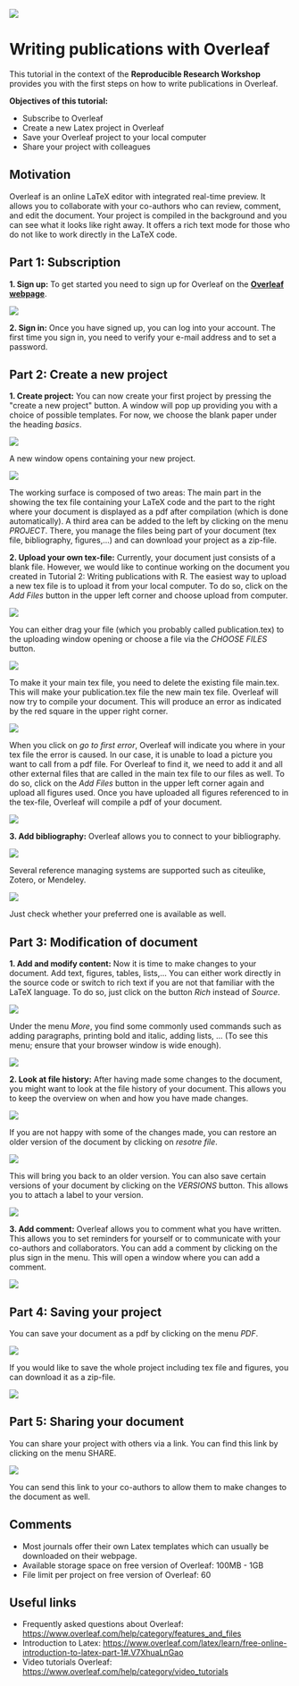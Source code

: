 ![](header.png)
# Writing publications with Overleaf

This tutorial in the context of the **Reproducible Research Workshop** provides you with the first steps on how to write publications in Overleaf.

**Objectives of this tutorial:**

* Subscribe to Overleaf
* Create a new Latex project in Overleaf
* Save your Overleaf project to your local computer
* Share your project with colleagues

## Motivation
Overleaf is an online LaTeX editor with integrated real-time preview. 
It allows you to collaborate with your co-authors who can review, comment, and edit the document.
Your project is compiled in the background and you can see what it looks like right away.
It offers a rich text mode for those who do not like to work directly in the LaTeX code.

## Part 1: Subscription

**1. Sign up:** To get started you need to sign up for Overleaf on the **[Overleaf webpage](https://www.overleaf.com/)**.

![](sign_up.PNG)

**2. Sign in:** Once you have signed up, you can log into your account. The first time you sign in, you need to verify your e-mail address and to set a password.

## Part 2: Create a new project
**1. Create project:** You can now create your first project by pressing the "create a new project" button. A window will pop up providing you with a choice of possible templates. For now, we choose the blank paper under the heading _basics_.

![](create_project.PNG)

A new window opens containing your new project.

![](elements.PNG)

The working surface is composed of two areas: 
The main part in the showing the tex file containing your LaTeX code and the part to the right where your document is displayed as a pdf after compilation (which is done automatically).
A third area can be added to the left by clicking on the menu _PROJECT_. There, you manage the files being part of your document (tex file, bibliography, figures,...) and can download your project as a zip-file.

**2. Upload your own tex-file:** Currently, your document just consists of a blank file. However, we would like to continue working on the document you created in Tutorial 2: Writing publications with R. 
The easiest way to upload a new tex file is to upload it from your local computer. To do so, click on the _Add Files_ button in the upper left corner and choose upload from computer.

![](replace_tex.png)

You can either drag your file (which you probably called publication.tex) to the uploading window opening or choose a file via the _CHOOSE FILES_ button.

![](drag_file.PNG)

To make it your main tex file, you need to delete the existing file main.tex. This will make your publication.tex file the new main tex file. Overleaf will now try to compile your document. This will produce an error as indicated by the red square in the upper right corner.

![](compilation_error.PNG)

When you click on _go to first error_, Overleaf will indicate you where in your tex file the error is caused. In our case, it is unable to load a picture you want to call from a pdf file. For Overleaf to find it, we need to add it and all other external files that are called in the main tex file to our files as well.
To do so, click on the _Add Files_ button in the upper left corner again and upload all figures used.
Once you have uploaded all figures referenced to in the tex-file, Overleaf will compile a pdf of your document.

![](compiled_pdf.PNG)

**3. Add bibliography:** Overleaf allows you to connect to your bibliography.

![](add_bibliography.PNG)

Several reference managing systems are supported such as citeulike, Zotero, or Mendeley.

![](biblios.PNG)

Just check whether your preferred one is available as well.

## Part 3:  Modification of document

**1. Add and modify content:** Now it is time to make changes to your document. Add text, figures, tables, lists,...
You can either work directly in the source code or switch to rich text if you are not that familiar with the LaTeX language.
To do so, just click on the button _Rich_ instead of _Source_.

![](rich_text.PNG)

Under the menu _More_, you find some commonly used commands such as adding paragraphs, printing bold and italic, adding lists, ... (To see this menu; ensure that your browser window is wide enough).

![](common_commands.PNG)

**2. Look at file history:** After having made some changes to the document, you might want to look at the file history of your document. This allows you to keep the overview on when and how you have made changes.

![](file_history.PNG)

If you are not happy with some of the changes made, you can restore an older version of the document by clicking on _resotre file_.

![](restore_file.PNG)

This will bring you back to an older version.
You can also save certain versions of your document by clicking on the _VERSIONS_ button. This allows you to attach a label to your version.

![](label_version.PNG)

**3. Add comment:** Overleaf allows you to comment what you have written. This allows you to set reminders for yourself or to communicate with your co-authors and collaborators.
You can add a comment by clicking on the plus sign in the menu. This will open a window where you can add a comment.

![](add_comment.PNG)

## Part 4: Saving your project

You can save your document as a pdf by clicking on the menu _PDF_.

![](save_pdf.PNG)

If you would like to save the whole project including tex file and figures, you can download it as a zip-file.

![](download_zip.PNG)

## Part 5: Sharing your document

You can share your project with others via a link. You can find this link by clicking on the menu SHARE.

![](sharing.PNG)

You can send this link to your co-authors to allow them to make changes to the document as well.

## Comments

* Most journals offer their own Latex templates which can usually be downloaded on their webpage.
* Available storage space on free version of Overleaf: 100MB - 1GB
* File limit per project on free version of Overleaf: 60

## Useful links

* Frequently asked questions about Overleaf: https://www.overleaf.com/help/category/features_and_files
* Introduction to Latex: https://www.overleaf.com/latex/learn/free-online-introduction-to-latex-part-1#.V7XhuaLnGao
* Video tutorials Overleaf: https://www.overleaf.com/help/category/video_tutorials
